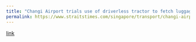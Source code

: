 ```yaml
---
title: "Changi Airport trials use of driverless tractor to fetch luggage from planes"
permalink: https://www.straitstimes.com/singapore/transport/changi-airport-trials-use-of-driverless-tractor-to-fetch-luggage-from-planes
---
```

[link](https://www.straitstimes.com/singapore/transport/changi-airport-trials-use-of-driverless-tractor-to-fetch-luggage-from-planes)